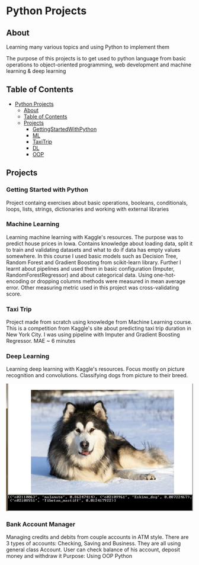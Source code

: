 # Python Projects

## About
Learning many various topics and using Python to implement them

The purpose of this projects is to get used to python language from basic operations to object-oriented programming,
web development and machine learning & deep learning

## Table of Contents
- [Python Projects](#python-projects)
  * [About](#about)
  * [Table of Contents](#table-of-contents)
  * [Projects](#projects)
    + [GettingStartedWithPython](#getting-started-with-python)
    + [ML](#machine-learning)
    + [TaxiTrip](#taxi-trip)
    + [DL](#deep-learning)
    + [OOP](#bank-account-manager)

## Projects
### Getting Started with Python
Project containg exercises about basic operations, booleans, conditionals, loops, lists, strings, dictionaries and
working with external libraries

### Machine Learning
Learning machine learning with Kaggle's resources. The purpose was to predict house prices in Iowa.
Contains knowledge about loading data, split it to train and validating datasets and what to do if data has empty values somewhere.
In this course I used basic models such as Decision Tree, Random Forest and Gradient Boosting from scikit-learn library.
Further I learnt about pipelines and used them in basic configuration (Imputer, RandomForestRegressor) and about categorical data.
Using one-hot-encoding or dropping columns methods were measured in mean average error. 
Other measuring metric used in this project was cross-validating score. 

### Taxi Trip
Project made from scratch using knowledge from Machine Learning course. This is a competition from Kaggle's site about predicting 
taxi trip duration in New York City. I was using pipeline with Imputer and Gradient Boosting Regressor. MAE ~ 6 minutes

### Deep Learning
Learning deep learning with Kaggle's resources. Focus mostly on picture recognition and convolutions.
Classifying dogs from picture to their breed.

<img src="/DL/outputpictures/shortVersionOfDogsClassOutput.png" alt="Recognizing breed of this malamute"/>

### Bank Account Manager
Managing credits and debits from couple accounts in ATM style.
There are 3 types of accounts: Checking, Saving and Business. They are all using general class Account.
User can check balance of his account, deposit money and withdraw it
Purpose: Using OOP Python
